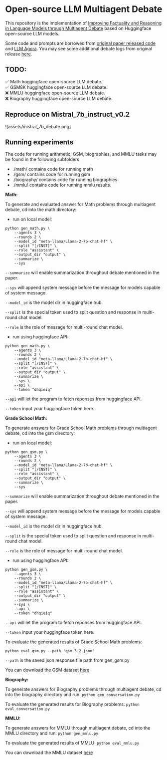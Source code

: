 # Open-source LLM Multiagent Debate

This repository is the implementation of [Improving Factuality and Reasoning in Language Models through Multiagent Debate](https://arxiv.org/abs/2305.14325) based on Huggingface open-source LLM models.

Some code and prompts are borrowed from [original paper released code](https://composable-models.github.io/llm_debate/) and [LLM Agora](https://github.com/gauss5930/LLM-Agora/). 
You may see some additional debate logs from original release [here](https://www.dropbox.com/sh/6kq5ixfnf4zqk09/AABezsYsBhgg1IQAZ12yQ43_a?dl=0).

## TODO:
:white_check_mark: Math huggingface open-source LLM debate.\
:white_check_mark: GSM8K huggingface open-source LLM debate.\
:x: MMLU huggingface open-source LLM debate.\
:x: Biography huggingface open-source LLM debate.

## Reproduce on Mistral_7b_instruct_v0.2

![assets/mistral_7b_debate.png]

## Running experiments

The code for running arithmetic, GSM, biographies, and MMLU tasks may be found in the following subfolders

* ./math/ contains code for running math
* ./gsm/ contains code for running gsm
* ./biography/ contains code for running biographies
* ./mmlu/ contains code for running mmlu results.

**Math:**

To generate and evaluated answer for Math problems through multiagent debate, cd into the math directory:
- run on local model:
```shell 
python gen_math.py \
    --agents 3 \
    --rounds 2 \
    --model_id "meta-llama/Llama-2-7b-chat-hf" \
    --split "[/INST]" \
    --role "assistant" \
    --output_dir "output" \
    --summarize \
    --sys
```
`--summarize` will enable summarization throughout debate mentioned in the paper.

`--sys` will append system message before the message for models capable of system message.

`--model_id` is the model dir in huggingface hub.

`--split` is the special token used to split question and response in multi-round chat model.

`--role` is the role of message for multi-round chat model.

- run using huggingface API:
```shell
python gen_math.py \
    --agents 3 \
    --rounds 2 \
    --model_id "meta-llama/Llama-2-7b-chat-hf" \
    --split "[/INST]" \
    --role "assistant" \
    --output_dir "output" \
    --summarize \
    --sys \
    --api \
    --token "dhqieiq"
```
`--api` will let the program to fetch reponses from huggingface API.

`--token` input your huggingface token here.
	
**Grade School Math:**

To generate answers for Grade School Math problems through multiagent debate, cd into the gsm directory:
- run on local model:
```shell 
python gen_gsm.py \
    --agents 3 \
    --rounds 2 \
    --model_id "meta-llama/Llama-2-7b-chat-hf" \
    --split "[/INST]" \
    --role "assistant" \
    --output_dir "output" \
    --summarize \
    --sys
```
`--summarize` will enable summarization throughout debate mentioned in the paper.

`--sys` will append system message before the message for models capable of system message.

`--model_id` is the model dir in huggingface hub.

`--split` is the special token used to split question and response in multi-round chat model.

`--role` is the role of message for multi-round chat model.

- run using huggingface API:
```shell
python gen_gsm.py \
    --agents 3 \
    --rounds 2 \
    --model_id "meta-llama/Llama-2-7b-chat-hf" \
    --split "[/INST]" \
    --role "assistant" \
    --output_dir "output" \
    --summarize \
    --sys \
    --api \
    --token "dhqieiq"
```
`--api` will let the program to fetch reponses from huggingface API.

`--token` input your huggingface token here.

To evaluate the generated results of Grade School Math problems:
```shell
python eval_gsm.py --path 'gsm_3_2.json'
```
`--path` is the saved json response file path from gen_gsm.py
 
You can download the GSM dataset [here](https://github.com/openai/grade-school-math)


**Biography:**

To generate answers for Biography problems through multiagent debate, cd into the biography directory and run:
	`python gen_conversation.py`

To evaluate the generated results for Biography problems:
	`python eval_conversation.py`
	
**MMLU:**

To generate answers for MMLU through multiagent debate, cd into the MMLU directory and run:
	`python gen_mmlu.py`

To evaluate the generated results of MMLU:
	`python eval_mmlu.py`
	
You can download the MMLU dataset [here](https://github.com/hendrycks/test)
